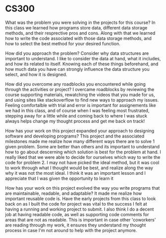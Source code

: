 # CS300

What was the problem you were solving in the projects for this course?
In this class we learned how programs store data, different data storage methods, and their resprective pros and cons. Along with that we learned
how to write the code associated with those data storage methods, and how to select the best method for your desired function.

How did you approach the problem? Consider why data structures are important to understand.
I like to consider the data at hand, what it includes, and how its related to itself. Knowing each of these things beforehand, and how much data you 
have can strongly influence the data structure you select, and how it is designed.

How did you overcome any roadblocks you encountered while going through the activities or project?
I overcame roadblocks by reviewing the course supporting materials, rewatching the videos that you made for us, and using sites like stackoverflow 
to find new ways to approach my issues. Feeling comfortalble with trial and error is important for assignements like we had in this class, and of
course when I was feeling most frustrated, stepping away for a little while and coming back to where I was stuck always helps change my thought
process and get me back on track!

How has your work on this project expanded your approach to designing software and developing programs?
This project and the associated milestones made me realize how many different ways there are to solve 1 given problem. Some are better than others
and its important to understand how to go about descerning which solution is best for the problem at hand. I really liked that we were able to 
decide for ourselves which way to write the code for problem 2. I may not have picked the ideal method, but it was cool to work through what I 
thought would be best, and realize along the way why it was not the most ideal. I think it was an important lesson and I appreciate that I was given the
opportunity to learn it

How has your work on this project evolved the way you write programs that are maintainable, readable, and adaptable?
It made me realize how important reusable code is. Have the early projects from this class to look back on as I built the code for project was vital
to the success I felt at having a running and working project to submit. I also think I do a decent job at having readable code, as well as supporting
code comments for areas that are not as readable. This is important in case other 'coworkers' are reading through my work, it ensures they understand
my thought process in case I'm not around to help with the project anymore.
